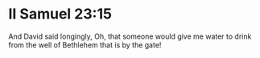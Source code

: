 # II Samuel 23:15

And David said longingly, Oh, that someone would give me water to drink from the well of Bethlehem that is by the gate!
